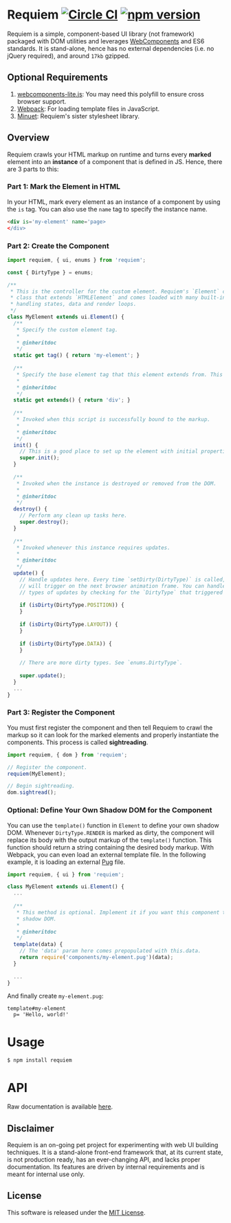 # Requiem [![Circle CI](https://circleci.com/gh/andrewscwei/requiem/tree/master.svg?style=svg)](https://circleci.com/gh/andrewscwei/requiem/tree/master) [![npm version](https://badge.fury.io/js/requiem.svg)](https://badge.fury.io/js/requiem)

Requiem is a simple, component-based UI library (not framework) packaged with DOM utilities and leverages [WebComponents](http://webcomponents.org/) and ES6 standards. It is stand-alone, hence has no external dependencies (i.e. no jQuery required), and around `17kb` gzipped.

## Optional Requirements

1. [webcomponents-lite.js](http://webcomponents.org/polyfills/): You may need this polyfill to ensure cross browser support.
2. [Webpack](https://webpack.js.org/): For loading template files in JavaScript.
3. [Minuet](https://github.com/andrewscwei/minuet): Requiem's sister stylesheet library.

## Overview

Requiem crawls your HTML markup on runtime and turns every **marked** element into an **instance** of a component that is defined in JS. Hence, there are 3 parts to this:

### Part 1: Mark the Element in HTML

In your HTML, mark every element as an instance of a component by using the `is` tag. You can also use the `name` tag to specify the instance name.

```html
<div is='my-element' name='page>
</div>
```

### Part 2: Create the Component

```js
import requiem, { ui, enums } from 'requiem';

const { DirtyType } = enums;

/**
 * This is the controller for the custom element. Requiem's `Element` class is an abstract 
 * class that extends `HTMLElement` and comes loaded with many built-in features, such as
 * handling states, data and render loops.
 */
class MyElement extends ui.Element() {
  /**
   * Specify the custom element tag.
   *
   * @inheritdoc 
   */
  static get tag() { return 'my-element'; }
  
  /**
   * Specify the base element tag that this element extends from. This defaults to `div`.
   *
   * @inheritdoc 
   */
  static get extends() { return 'div'; }
  
  /**
   * Invoked when this script is successfully bound to the markup.
   *
   * @inheritdoc
   */
  init() {
    // This is a good place to set up the element with initial properties.
    super.init();
  }
  
  /**
   * Invoked when the instance is destroyed or removed from the DOM.
   *
   * @inheritdoc
   */
  destroy() {
    // Perform any clean up tasks here.
    super.destroy();
  }
  
  /**
   * Invoked whenever this instance requires updates.
   *
   * @inheritdoc
   */
  update() {
    // Handle updates here. Every time `setDirty(DirtyType)` is called, this method
    // will trigger on the next browser animation frame. You can handle different
    // types of updates by checking for the `DirtyType` that triggered the update.
    
    if (isDirty(DirtyType.POSITION)) {  
    }
    
    if (isDirty(DirtyType.LAYOUT)) {
    }
    
    if (isDirty(DirtyType.DATA)) {
    }
    
    // There are more dirty types. See `enums.DirtyType`.
    
    super.update();
  }
  ...
}
```

### Part 3: Register the Component

You must first register the component and then tell Requiem to crawl the markup so it can look for the marked elements and properly instantiate the components. This process is called **sightreading**.

```js
import requiem, { dom } from 'requiem';

// Register the component.
requiem(MyElement);

// Begin sightreading.
dom.sightread();
```

### Optional: Define Your Own Shadow DOM for the Component

You can use the `template()` function in `Element` to define your own shadow DOM. Whenever `DirtyType.RENDER` is marked as dirty, the component will replace its body with the output markup of the `template()` function. This function should return a string containing the desired body markup. With Webpack, you can even load an external template file. In the following example, it is loading an external [Pug](https://pugjs.org/api/getting-started.html) file.

```js
import requiem, { ui } from 'requiem';

class MyElement extends ui.Element() {
  ...
  
  /**
   * This method is optional. Implement it if you want this component to manage its own 
   * shadow DOM.
   *
   * @inheritdoc 
   */
  template(data) {
    // The 'data' param here comes prepopulated with this.data.
    return require('components/my-element.pug')(data);
  }
  
  ...
}
```

And finally create `my-element.pug`:

```pug
template#my-element
  p= 'Hello, world!'
```

# Usage

```
$ npm install requiem
```

# API

Raw documentation is available [here](http://andrewscwei.github.io/requiem).

## Disclaimer

Requiem is an on-going pet project for experimenting with web UI building techniques. It is a stand-alone front-end framework that, at its current state, is not production ready, has an ever-changing API, and lacks proper documentation. Its features are driven by internal requirements and is meant for internal use only.

## License

This software is released under the [MIT License](http://opensource.org/licenses/MIT).
